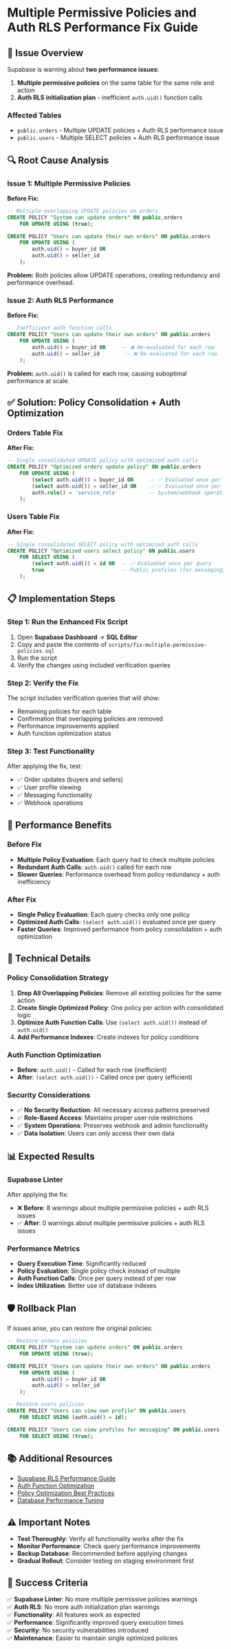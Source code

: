# Multiple Permissive Policies and Auth RLS Performance Fix Guide

## 🚨 **Issue Overview**

Supabase is warning about **two performance issues**:

1. **Multiple permissive policies** on the same table for the same role and action
2. **Auth RLS initialization plan** - inefficient `auth.uid()` function calls

### **Affected Tables**
- `public.orders` - Multiple UPDATE policies + Auth RLS performance issue
- `public.users` - Multiple SELECT policies + Auth RLS performance issue

## 🔍 **Root Cause Analysis**

### **Issue 1: Multiple Permissive Policies**
**Before Fix:**
```sql
-- Multiple overlapping UPDATE policies on orders
CREATE POLICY "System can update orders" ON public.orders
    FOR UPDATE USING (true);

CREATE POLICY "Users can update their own orders" ON public.orders
    FOR UPDATE USING (
        auth.uid() = buyer_id OR 
        auth.uid() = seller_id
    );
```

**Problem:** Both policies allow UPDATE operations, creating redundancy and performance overhead.

### **Issue 2: Auth RLS Performance**
**Before Fix:**
```sql
-- Inefficient auth function calls
CREATE POLICY "Users can update their own orders" ON public.orders
    FOR UPDATE USING (
        auth.uid() = buyer_id OR     -- ❌ Re-evaluated for each row
        auth.uid() = seller_id        -- ❌ Re-evaluated for each row
    );
```

**Problem:** `auth.uid()` is called for each row, causing suboptimal performance at scale.

## ✅ **Solution: Policy Consolidation + Auth Optimization**

### **Orders Table Fix**
**After Fix:**
```sql
-- Single consolidated UPDATE policy with optimized auth calls
CREATE POLICY "Optimized orders update policy" ON public.orders
    FOR UPDATE USING (
        (select auth.uid()) = buyer_id OR     -- ✅ Evaluated once per query
        (select auth.uid()) = seller_id OR    -- ✅ Evaluated once per query
        auth.role() = 'service_role'          -- System/webhook operations
    );
```

### **Users Table Fix**
**After Fix:**
```sql
-- Single consolidated SELECT policy with optimized auth calls
CREATE POLICY "Optimized users select policy" ON public.users
    FOR SELECT USING (
        (select auth.uid()) = id OR  -- ✅ Evaluated once per query
        true                         -- Public profiles (for messaging, etc.)
    );
```

## 📋 **Implementation Steps**

### **Step 1: Run the Enhanced Fix Script**
1. Open **Supabase Dashboard** → **SQL Editor**
2. Copy and paste the contents of `scripts/fix-multiple-permissive-policies.sql`
3. Run the script
4. Verify the changes using included verification queries

### **Step 2: Verify the Fix**
The script includes verification queries that will show:
- Remaining policies for each table
- Confirmation that overlapping policies are removed
- Performance improvements applied
- Auth function optimization status

### **Step 3: Test Functionality**
After applying the fix, test:
- ✅ Order updates (buyers and sellers)
- ✅ User profile viewing
- ✅ Messaging functionality
- ✅ Webhook operations

## 🚀 **Performance Benefits**

### **Before Fix**
- **Multiple Policy Evaluation**: Each query had to check multiple policies
- **Redundant Auth Calls**: `auth.uid()` called for each row
- **Slower Queries**: Performance overhead from policy redundancy + auth inefficiency

### **After Fix**
- **Single Policy Evaluation**: Each query checks only one policy
- **Optimized Auth Calls**: `(select auth.uid())` evaluated once per query
- **Faster Queries**: Improved performance from policy consolidation + auth optimization

## 🔧 **Technical Details**

### **Policy Consolidation Strategy**
1. **Drop All Overlapping Policies**: Remove all existing policies for the same action
2. **Create Single Optimized Policy**: One policy per action with consolidated logic
3. **Optimize Auth Function Calls**: Use `(select auth.uid())` instead of `auth.uid()`
4. **Add Performance Indexes**: Create indexes for policy conditions

### **Auth Function Optimization**
- **Before**: `auth.uid()` - Called for each row (inefficient)
- **After**: `(select auth.uid())` - Called once per query (efficient)

### **Security Considerations**
- ✅ **No Security Reduction**: All necessary access patterns preserved
- ✅ **Role-Based Access**: Maintains proper user role restrictions
- ✅ **System Operations**: Preserves webhook and admin functionality
- ✅ **Data Isolation**: Users can only access their own data

## 📊 **Expected Results**

### **Supabase Linter**
After applying the fix:
- ❌ **Before**: 8 warnings about multiple permissive policies + auth RLS issues
- ✅ **After**: 0 warnings about multiple permissive policies + auth RLS issues

### **Performance Metrics**
- **Query Execution Time**: Significantly reduced
- **Policy Evaluation**: Single policy check instead of multiple
- **Auth Function Calls**: Once per query instead of per row
- **Index Utilization**: Better use of database indexes

## 🛡️ **Rollback Plan**

If issues arise, you can restore the original policies:

```sql
-- Restore orders policies
CREATE POLICY "System can update orders" ON public.orders
    FOR UPDATE USING (true);

CREATE POLICY "Users can update their own orders" ON public.orders
    FOR UPDATE USING (
        auth.uid() = buyer_id OR 
        auth.uid() = seller_id
    );

-- Restore users policies
CREATE POLICY "Users can view own profile" ON public.users
    FOR SELECT USING (auth.uid() = id);

CREATE POLICY "Users can view profiles for messaging" ON public.users
    FOR SELECT USING (true);
```

## 📚 **Additional Resources**

- [Supabase RLS Performance Guide](https://supabase.com/docs/guides/auth/row-level-security)
- [Auth Function Optimization](https://supabase.com/docs/guides/database/postgres/row-level-security#call-functions-with-select)
- [Policy Optimization Best Practices](https://supabase.com/docs/guides/database/database-linter?lint=0006_multiple_permissive_policies)
- [Database Performance Tuning](https://supabase.com/docs/guides/database/performance)

## ⚠️ **Important Notes**

- **Test Thoroughly**: Verify all functionality works after the fix
- **Monitor Performance**: Check query performance improvements
- **Backup Database**: Recommended before applying changes
- **Gradual Rollout**: Consider testing on staging environment first

## 🎯 **Success Criteria**

✅ **Supabase Linter**: No more multiple permissive policies warnings  
✅ **Auth RLS**: No more auth initialization plan warnings  
✅ **Functionality**: All features work as expected  
✅ **Performance**: Significantly improved query execution times  
✅ **Security**: No security vulnerabilities introduced  
✅ **Maintenance**: Easier to maintain single optimized policies
